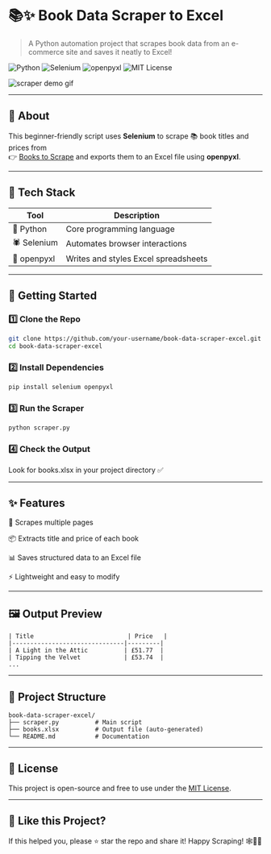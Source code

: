 # 📚✨ Book Data Scraper to Excel  
> A Python automation project that scrapes book data from an e-commerce site and saves it neatly to Excel!

![Python](https://img.shields.io/badge/Python-3.x-blue?logo=python&logoColor=white&style=for-the-badge)
![Selenium](https://img.shields.io/badge/Selenium-Web%20Automation-brightgreen?logo=selenium&style=for-the-badge)
![openpyxl](https://img.shields.io/badge/openpyxl-Excel%20Writer-blueviolet?style=for-the-badge)
![MIT License](https://img.shields.io/badge/License-MIT-yellow?style=for-the-badge)

![scraper demo gif](https://media.giphy.com/media/kH1DBkPNyZPOk0BxrM/giphy.gif)

---

## 🧠 About

This beginner-friendly script uses **Selenium** to scrape 📚 book titles and prices from  
👉 [Books to Scrape](https://books.toscrape.com/) and exports them to an Excel file using **openpyxl**.

---

## 🧰 Tech Stack

| Tool       | Description                         |
|------------|-------------------------------------|
| 🐍 Python  | Core programming language           |
| 🕷️ Selenium | Automates browser interactions      |
| 📘 openpyxl | Writes and styles Excel spreadsheets |

---

## 🚀 Getting Started

### 1️⃣ Clone the Repo
```bash
git clone https://github.com/your-username/book-data-scraper-excel.git
cd book-data-scraper-excel
```

### 2️⃣ Install Dependencies
```bash
pip install selenium openpyxl
```

### 3️⃣ Run the Scraper
```bash
python scraper.py
```

### 4️⃣ Check the Output
Look for books.xlsx in your project directory ✅

---

## ✨ Features
🔄 Scrapes multiple pages

📦 Extracts title and price of each book

📊 Saves structured data to an Excel file

⚡ Lightweight and easy to modify

---

## 🖼️ Output Preview
```
| Title                          | Price   |
|-------------------------------|---------|
| A Light in the Attic          | £51.77  |
| Tipping the Velvet            | £53.74  |
...
```

---

## 📁 Project Structure
```
book-data-scraper-excel/
├── scraper.py          # Main script
├── books.xlsx          # Output file (auto-generated)
└── README.md           # Documentation
```

---

## 📝 License
This project is open-source and free to use under the [MIT License](https://opensource.org/licenses/MIT).

---

## 🙌 Like this Project?
If this helped you, please ⭐ star the repo and share it!
Happy Scraping! 🕸️🐍💼
